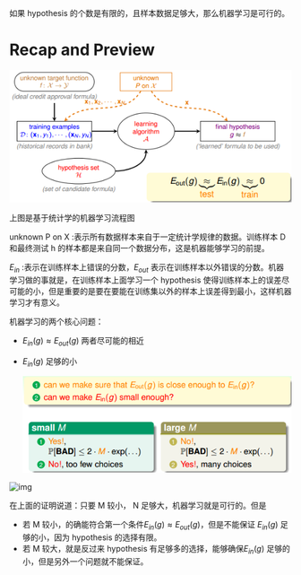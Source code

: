 如果 hypothesis 的个数是有限的，且样本数据足够大，那么机器学习是可行的。

# Recap and Preview

![img](images/5b55734452563.png)

上图是基于统计学的机器学习流程图

unknown P on X :表示所有数据样本来自于一定统计学规律的数据。训练样本 D 和最终测试 h 的样本都是来自同一个数据分布，这是机器能够学习的前提。

$E_{in}$ :表示在训练样本上错误的分数，$E_{out}$ 表示在训练样本以外错误的分数。机器学习做的事就是，在训练样本上面学习一个 hypothesis 使得训练样本上的误差尽可能的小，但是重要的是要在要能在训练集以外的样本上误差得到最小，这样机器学习才有意义。

机器学习的两个核心问题：

- $E_{in}(g)\approx E_{out}(g)$ 两者尽可能的相近

- $E_{in}(g)$ 足够的小

  ![img](images/5b557383da0fd.png)


![img](/images/5b557383da0fd-1545724352386.png)

在上面的证明说道：只要 M 较小， N 足够大，机器学习就是可行的。但是

- 若 M 较小，的确能符合第一个条件$E_{in}(g)\approx E_{out}(g)$，但是不能保证 $E_{in}(g)$ 足够的小，因为 hypothesis 的选择有限。
- 若 M 较大，就是反过来 hypothesis 有足够多的选择，能够确保$E_{in}(g)$ 足够的小，但是另外一个问题就不能保证。

